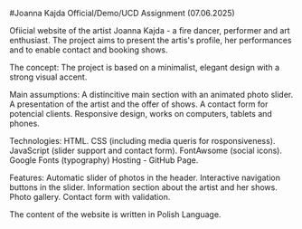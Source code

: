 #Joanna Kajda Official/Demo/UCD Assignment (07.06.2025)

Ofiicial website of the artist Joanna Kajda - a fire dancer, performer and art enthusiast. The project aims to present the artis's profile, her performances and to enable contact and booking shows.

The concept: The project is based on a minimalist, elegant design with a strong visual accent.

Main assumptions: A distincitive main section with an animated photo slider. A presentation of the artist and the offer of shows. A contact form for potencial clients. Responsive design, works on computers, tablets and phones.

Technologies: HTML. CSS (including media queris for rosponsiveness). JavaScript (slider support and contact form). FontAwsome (social icons). Google Fonts (typography) Hosting - GitHub Page.

Features: Automatic slider of photos in the header. Interactive navigation buttons in the slider. Information section about the artist and her shows. Photo gallery. Contact form with validation.

The content of the website is written in Polish Language.



